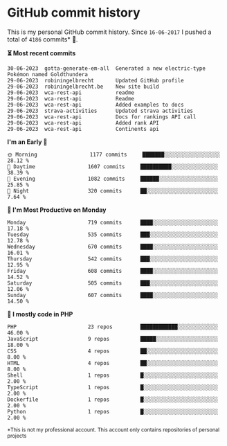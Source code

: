 # GitHub commit history
This is my personal GitHub commit history. Since <!--START_SECTION:first-commit-date-->`16-06-2017`<!--END_SECTION:first-commit-date--> I pushed a total of <!--START_SECTION:total-commit-count-->`4186`<!--END_SECTION:total-commit-count--> commits* 🎉.

<!--START_SECTION:most-recent-commits-->
**⏳ Most recent commits**
                                        
```text
30-06-2023  gotta-generate-em-all  Generated a new electric-type Pokémon named Goldthundera
29-06-2023  robiningelbrecht       Updated GitHub profile
29-06-2023  robiningelbrecht.be    New site build
29-06-2023  wca-rest-api           readme
29-06-2023  wca-rest-api           Readme
29-06-2023  wca-rest-api           Added examples to docs
29-06-2023  strava-activities      Updated strava activities
29-06-2023  wca-rest-api           Docs for rankings API call
29-06-2023  wca-rest-api           Added rank API
29-06-2023  wca-rest-api           Continents api
```
<!--END_SECTION:most-recent-commits-->  

<!--START_SECTION:commits-per-day-time-->
**I&#039;m an Early 🐤**

```text
🌞 Morning                 1177 commits     ███████░░░░░░░░░░░░░░░░░░   28.12 %
🌆 Daytime                 1607 commits     ██████████░░░░░░░░░░░░░░░   38.39 %
🌃 Evening                 1082 commits     ██████░░░░░░░░░░░░░░░░░░░   25.85 %
🌙 Night                   320 commits      ██░░░░░░░░░░░░░░░░░░░░░░░   7.64 %
```
<!--END_SECTION:commits-per-day-time-->  

<!--START_SECTION:commits-per-weekday-->
**📅 I&#039;m Most Productive on Monday**

```text
Monday                    719 commits      ████░░░░░░░░░░░░░░░░░░░░░   17.18 %
Tuesday                   535 commits      ███░░░░░░░░░░░░░░░░░░░░░░   12.78 %
Wednesday                 670 commits      ████░░░░░░░░░░░░░░░░░░░░░   16.01 %
Thursday                  542 commits      ███░░░░░░░░░░░░░░░░░░░░░░   12.95 %
Friday                    608 commits      ████░░░░░░░░░░░░░░░░░░░░░   14.52 %
Saturday                  505 commits      ███░░░░░░░░░░░░░░░░░░░░░░   12.06 %
Sunday                    607 commits      ████░░░░░░░░░░░░░░░░░░░░░   14.50 %
```
<!--END_SECTION:commits-per-weekday-->  

<!--START_SECTION:repos-per-language-->
**💬 I mostly code in PHP**

```text
PHP                       23 repos         ████████████░░░░░░░░░░░░░   46.00 %
JavaScript                9 repos          █████░░░░░░░░░░░░░░░░░░░░   18.00 %
CSS                       4 repos          ██░░░░░░░░░░░░░░░░░░░░░░░   8.00 %
HTML                      4 repos          ██░░░░░░░░░░░░░░░░░░░░░░░   8.00 %
Shell                     1 repos          █░░░░░░░░░░░░░░░░░░░░░░░░   2.00 %
TypeScript                1 repos          █░░░░░░░░░░░░░░░░░░░░░░░░   2.00 %
Dockerfile                1 repos          █░░░░░░░░░░░░░░░░░░░░░░░░   2.00 %
Python                    1 repos          █░░░░░░░░░░░░░░░░░░░░░░░░   2.00 %
```
<!--END_SECTION:repos-per-language-->  

<sub>*This is not my professional account. This account only contains repositories of personal projects</sub>
